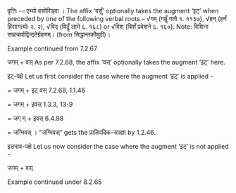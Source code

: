 




वृत्तिः --ः एभ्यो वसोरिड्वा । The affix ‘वसुँ’ optionally takes the augment ‘इट्’ when preceded by one of the following verbal roots – √गम् (गमॢँ गतौ १. ११३७), √हन् (हनँ हिंसागत्योः २. २), √विद् (विदॢँ लाभे ६. १६८) or √विश् (विशँ प्रवेशने ६. १६०). Note: विशिना साहचर्याद्विन्दतेर्ग्रहणम्। (from सिद्धान्तकौमुदी)।


Example continued from 7.2.67


जगम् + वस् As per 7.2.68, the affix ‘वस्’ optionally takes the augment ‘इट्’ here.


इट्-पक्षे Let us first consider the case where the augment ‘इट्’ is applied -


= जगम् + इट् वस् 7.2.68, 1.1.46

= जगम् + इवस् 1.3.3, 13-9

= जग् म् + इवस् 6.4.98

= जग्मिवस् । “जग्मिवस्” gets the प्रातिपदिक-सञ्ज्ञा by 1.2.46.


इडभाव-पक्षे Let us now consider the case where the augment ‘इट्’ is not applied -


जगम् + वस्


Example continued under 8.2.65

